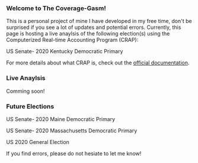 ### Welcome to The Coverage-Gasm!
This is a personal project of mine I have developed in my free time, don't be surprised if you see a lot of updates and potential errors. Currently, this page is hosting a live anaylsis of the following election(s) using the Computerized Real-time Accounting Program (CRAP):

US Senate- 2020 Kentucky Democratic Primary

For more details about what CRAP is, check out the [official documentation](https://docs.google.com/document/d/1JwVihLW2GugDK3el7i5EdO03wT124_zcrKv4sPQvE_8/edit?usp=sharing).

### Live Anaylsis
Comming soon!

### Future Elections
US Senate- 2020 Maine Democratic Primary

US Senate- 2020 Massachusetts Democratic Primary

US 2020 General Election

If you find errors, please do not hesiate to let me know!
